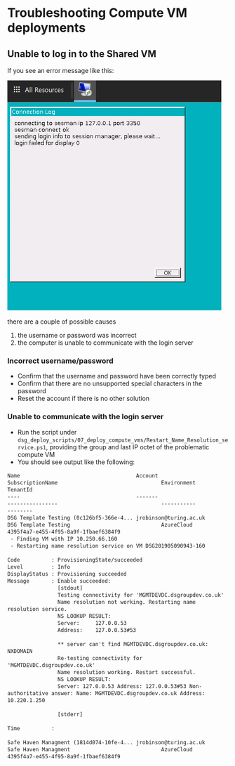Troubleshooting Compute VM deployments
======================================

## Unable to log in to the Shared VM

If you see an error message like this:

![compute_vm_login_failure.png](images/media/compute_vm_login_failure.png)

there are a couple of possible causes

1. the username or password was incorrect
2. the computer is unable to communicate with the login server

### Incorrect username/password
- Confirm that the username and password have been correctly typed
- Confirm that there are no unsupported special characters in the password
- Reset the account if there is no other solution

### Unable to communicate with the login server
- Run the script under `dsg_deploy_scripts/07_deploy_compute_vms/Restart_Name_Resolution_service.ps1`, providing the group and last IP octet of the problematic compute VM
- You should see output like the following:

```
Name                                     Account                                           SubscriptionName                                 Environment                                      TenantId
----                                     -------                                           ----------------                                 -----------                                      --------
DSG Template Testing (0c126bf5-366e-4... jrobinson@turing.ac.uk                            DSG Template Testing                             AzureCloud                                       4395f4a7-e455-4f95-8a9f-1fbaef6384f9
 - Finding VM with IP 10.250.66.160
 - Restarting name resolution service on VM DSG201905090943-160

Code          : ProvisioningState/succeeded
Level         : Info
DisplayStatus : Provisioning succeeded
Message       : Enable succeeded:
                [stdout]
                Testing connectivity for 'MGMTDEVDC.dsgroupdev.co.uk'
                Name resolution not working. Restarting name resolution service.
                NS LOOKUP RESULT:
                Server:		127.0.0.53
                Address:	127.0.0.53#53

                ** server can't find MGMTDEVDC.dsgroupdev.co.uk: NXDOMAIN
                Re-testing connectivity for 'MGMTDEVDC.dsgroupdev.co.uk'
                Name resolution working. Restart successful.
                NS LOOKUP RESULT:
                Server: 127.0.0.53 Address: 127.0.0.53#53 Non-authoritative answer: Name: MGMTDEVDC.dsgroupdev.co.uk Address: 10.220.1.250

                [stderr]

Time          :

Safe Haven Managment (1814d074-10fe-4... jrobinson@turing.ac.uk                            Safe Haven Managment                             AzureCloud                                       4395f4a7-e455-4f95-8a9f-1fbaef6384f9
```